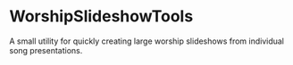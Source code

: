 WorshipSlideshowTools
=====================

A small utility for quickly creating large worship slideshows from individual song presentations.
